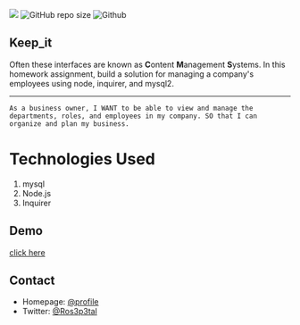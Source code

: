 ![](https://img.shields.io/badge/Employee-start-181717?style=social&logo=mysql2)
![GitHub repo size](https://img.shields.io/github/repo-size/Kathleen-Y/12-Keep_it?logo=github)
![Github](https://img.shields.io/badge/Tracker-start-181717?style=plastic&logo=nodemon)

## Keep_it
 Often these interfaces are known as **C**ontent **M**anagement **S**ystems. In this homework assignment, 
 build a solution for managing a company's employees using node, inquirer, and mysql2.
<hr >

```
As a business owner, I WANT to be able to view and manage the departments, roles, and employees in my company. SO that I can organize and plan my business.
```

# Technologies Used
1. mysql
2. Node.js
2. Inquirer

## Demo
[click here](https://employeetr.herokuapp.com/)

## Contact
* Homepage: [@profile](https://github.com/Kathleen-Y)
* Twitter: [@Ros3p3tal](https://twitter.com/Ros3p3tal)
